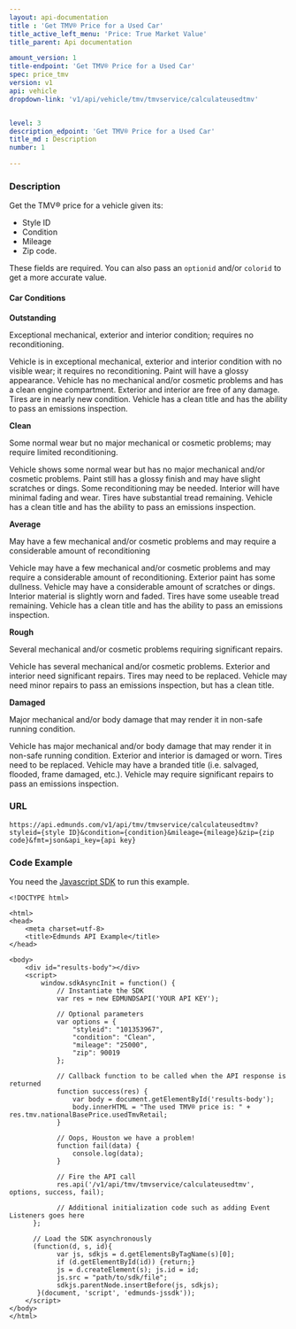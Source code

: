 ```yaml
---
layout: api-documentation
title : 'Get TMV® Price for a Used Car'
title_active_left_menu: 'Price: True Market Value'
title_parent: Api documentation

amount_version: 1
title-endpoint: 'Get TMV® Price for a Used Car'
spec: price_tmv
version: v1
api: vehicle
dropdown-link: 'v1/api/vehicle/tmv/tmvservice/calculateusedtmv'


level: 3
description_edpoint: 'Get TMV® Price for a Used Car'
title_md : Description
number: 1

---
```



### Description

Get the TMV® price for a vehicle given its:

* Style ID
* Condition
* Mileage
* Zip code.

These fields are required. You can also pass an <code>optionid</code> and/or <code>colorid</code> to get a more accurate value.

#### Car Conditions

**Outstanding**

Exceptional mechanical, exterior and interior condition; requires no reconditioning.

Vehicle is in exceptional mechanical, exterior and interior condition with no visible wear; it requires no reconditioning. Paint will have a glossy appearance. Vehicle has no mechanical and/or cosmetic problems and has a clean engine compartment. Exterior and interior are free of any damage. Tires are in nearly new condition. Vehicle has a clean title and has the ability to pass an emissions inspection.

**Clean**

Some normal wear but no major mechanical or cosmetic problems; may require limited reconditioning.

Vehicle shows some normal wear but has no major mechanical and/or cosmetic problems. Paint still has a glossy finish and may have slight scratches or dings. Some reconditioning may be needed. Interior will have minimal fading and wear. Tires have substantial tread remaining. Vehicle has a clean title and has the ability to pass an emissions inspection.

**Average**

May have a few mechanical and/or cosmetic problems and may require a considerable amount of reconditioning 

Vehicle may have a few mechanical and/or cosmetic problems and may require a considerable amount of reconditioning. Exterior paint has some dullness. Vehicle may have a considerable amount of scratches or dings. Interior material is slightly worn and faded. Tires have some useable tread remaining. Vehicle has a clean title and has the ability to pass an emissions inspection.

**Rough**

Several mechanical and/or cosmetic problems requiring significant repairs.

Vehicle has several mechanical and/or cosmetic problems. Exterior and interior need significant repairs. Tires may need to be replaced. Vehicle may need minor repairs to pass an emissions inspection, but has a clean title.

**Damaged**

Major mechanical and/or body damage that may render it in non-safe running condition.

Vehicle has major mechanical and/or body damage that may render it in non-safe running condition. Exterior and interior is damaged or worn. Tires need to be replaced. Vehicle may have a branded title (i.e. salvaged, flooded, frame damaged, etc.). Vehicle may require significant repairs to pass an emissions inspection.

### URL

	https://api.edmunds.com/v1/api/tmv/tmvservice/calculateusedtmv?styleid={style ID}&condition={condition}&mileage={mileage}&zip={zip code}&fmt=json&api_key={api key}
	
### Code Example

You need the [Javascript SDK](https://github.com/EdmundsAPI/edmunds-javascript-sdk) to run this example.

	<!DOCTYPE html>

	<html>
	<head>
		<meta charset=utf-8>
		<title>Edmunds API Example</title>
	</head>

	<body>
		<div id="results-body"></div>
		<script>
		  	window.sdkAsyncInit = function() {
		    	// Instantiate the SDK
				var res = new EDMUNDSAPI('YOUR API KEY');

				// Optional parameters
				var options = {
					"styleid": "101353967",
					"condition": "Clean",
					"mileage": "25000",
					"zip": 90019
				};

				// Callback function to be called when the API response is returned
				function success(res) {
					var body = document.getElementById('results-body');
					body.innerHTML = "The used TMV® price is: " + res.tmv.nationalBasePrice.usedTmvRetail;
				}

				// Oops, Houston we have a problem!
				function fail(data) {
					console.log(data);
				}

				// Fire the API call
				res.api('/v1/api/tmv/tmvservice/calculateusedtmv', options, success, fail);

			    // Additional initialization code such as adding Event Listeners goes here
		  };

		  // Load the SDK asynchronously
		  (function(d, s, id){
		     	var js, sdkjs = d.getElementsByTagName(s)[0];
		     	if (d.getElementById(id)) {return;}
		     	js = d.createElement(s); js.id = id;
		     	js.src = "path/to/sdk/file";
		     	sdkjs.parentNode.insertBefore(js, sdkjs);
		   }(document, 'script', 'edmunds-jssdk'));
		</script>
	</body>
	</html>